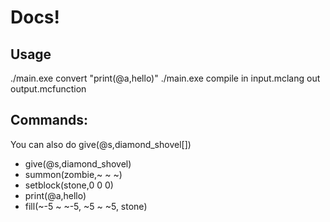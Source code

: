 # Docs!
## Usage
./main.exe convert "print(@a,hello)"
./main.exe compile in input.mclang out output.mcfunction
## Commands:
You can also do give(@s,diamond_shovel[])
- give(@s,diamond_shovel)
- summon(zombie,~ ~ ~)
- setblock(stone,0 0 0)
- print(@a,hello)
- fill(~-5 ~ ~-5, ~5 ~ ~5, stone)